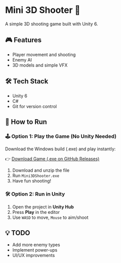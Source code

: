 # Mini 3D Shooter 🎯

A simple 3D shooting game built with Unity 6.

## 🎮 Features

- Player movement and shooting
- Enemy AI
- 3D models and simple VFX

## 🛠️ Tech Stack

- Unity 6
- C#
- Git for version control

## 🚀 How to Run

### 🕹️ Option 1: Play the Game (No Unity Needed)

Download the Windows build (.exe) and play instantly:

👉 [Download Game (.exe on GitHub Releases)](https://github.com/xuzhihuiCSY/Mini3DShooter/releases/latest)

1. Download and unzip the file
2. Run `Mini3DShooter.exe`
3. Have fun shooting!

### 🛠️ Option 2: Run in Unity

1. Open the project in **Unity Hub**
2. Press **Play** in the editor
3. Use `WASD` to move, `Mouse` to aim/shoot


## 💡 TODO

- Add more enemy types
- Implement power-ups
- UI/UX improvements

